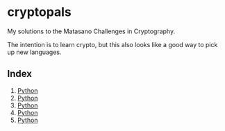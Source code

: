 # cryptopals
My solutions to the Matasano Challenges in Cryptography.

The intention is to learn crypto, but this also looks like a good way to pick up new languages.  

## Index
1. [Python](set1/python/1.py)
2. [Python](set1/python/2.py)
3. [Python](set1/python/3.py)
4. [Python](set1/python/4.py)
5. [Python](set1/python/5.py)
